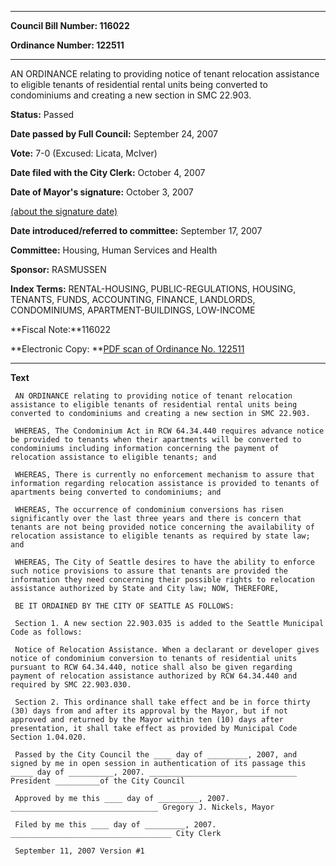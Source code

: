 

********

**Council Bill Number: 116022**
   
**Ordinance Number: 122511**
********

 AN ORDINANCE relating to providing notice of tenant relocation assistance to eligible tenants of residential rental units being converted to condominiums and creating a new section in SMC 22.903.

**Status:** Passed
   
**Date passed by Full Council:** September 24, 2007
   
**Vote:** 7-0 (Excused: Licata, McIver)
   
**Date filed with the City Clerk:** October 4, 2007
   
**Date of Mayor's signature:** October 3, 2007
   
[(about the signature date)](/~public/approvaldate.htm)
   
   
   
**Date introduced/referred to committee:** September 17, 2007
   
**Committee:** Housing, Human Services and Health
   
**Sponsor:** RASMUSSEN
   
   
**Index Terms:** RENTAL-HOUSING, PUBLIC-REGULATIONS, HOUSING, TENANTS, FUNDS, ACCOUNTING, FINANCE, LANDLORDS, CONDOMINIUMS, APARTMENT-BUILDINGS, LOW-INCOME

**Fiscal Note:**116022

**Electronic Copy: **[PDF scan of Ordinance No. 122511](/~archives/Ordinances/Ord_122511.pdf)

********

**Text**
   
```
 AN ORDINANCE relating to providing notice of tenant relocation assistance to eligible tenants of residential rental units being converted to condominiums and creating a new section in SMC 22.903.

 WHEREAS, The Condominium Act in RCW 64.34.440 requires advance notice be provided to tenants when their apartments will be converted to condominiums including information concerning the payment of relocation assistance to eligible tenants; and

 WHEREAS, There is currently no enforcement mechanism to assure that information regarding relocation assistance is provided to tenants of apartments being converted to condominiums; and

 WHEREAS, The occurrence of condominium conversions has risen significantly over the last three years and there is concern that tenants are not being provided notice concerning the availability of relocation assistance to eligible tenants as required by state law; and

 WHEREAS, The City of Seattle desires to have the ability to enforce such notice provisions to assure that tenants are provided the information they need concerning their possible rights to relocation assistance authorized by State and City law; NOW, THEREFORE,

 BE IT ORDAINED BY THE CITY OF SEATTLE AS FOLLOWS:

 Section 1. A new section 22.903.035 is added to the Seattle Municipal Code as follows:

 Notice of Relocation Assistance. When a declarant or developer gives notice of condominium conversion to tenants of residential units pursuant to RCW 64.34.440, notice shall also be given regarding payment of relocation assistance authorized by RCW 64.34.440 and required by SMC 22.903.030.

 Section 2. This ordinance shall take effect and be in force thirty (30) days from and after its approval by the Mayor, but if not approved and returned by the Mayor within ten (10) days after presentation, it shall take effect as provided by Municipal Code Section 1.04.020.

 Passed by the City Council the ____ day of _________, 2007, and signed by me in open session in authentication of its passage this _____ day of __________, 2007. _________________________________ President __________of the City Council

 Approved by me this ____ day of _________, 2007. _________________________________ Gregory J. Nickels, Mayor

 Filed by me this ____ day of _________, 2007. ____________________________________ City Clerk

 September 11, 2007 Version #1

```
